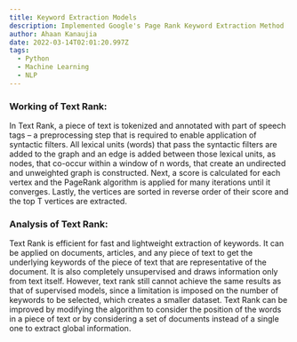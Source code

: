 ```yaml
---
title: Keyword Extraction Models
description: Implemented Google's Page Rank Keyword Extraction Method
author: Ahaan Kanaujia
date: 2022-03-14T02:01:20.997Z
tags:
  - Python
  - Machine Learning
  - NLP
---
```

### Working of Text Rank:

In Text Rank, a piece of text is tokenized and annotated with part of speech tags – a preprocessing step that is required to enable application of syntactic filters. All lexical units (words) that pass the syntactic filters are added to the graph and an edge is added between those lexical units, as nodes, that co-occur within a window of n words, that create an undirected and unweighted graph is constructed. Next, a score is calculated for each vertex and the PageRank algorithm is applied for many iterations until it converges. Lastly, the vertices are sorted in reverse order of their score and the top T vertices are extracted.

### Analysis of Text Rank:

Text Rank is efficient for fast and lightweight extraction of keywords. It can be applied on documents, articles, and any piece of text to get the underlying keywords of the piece of text that are representative of the document. It is also completely unsupervised and draws information only from text itself. However, text rank still cannot achieve the same results as that of supervised models, since a limitation is imposed on the number of keywords to be selected, which creates a smaller dataset. Text Rank can be improved by modifying the algorithm to consider the position of the words in a piece of text or by considering a set of documents instead of a single one to extract global information.